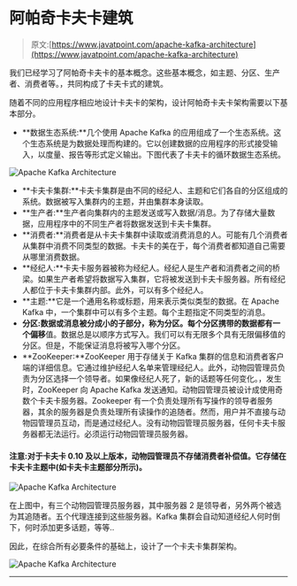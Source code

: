 # 阿帕奇卡夫卡建筑

> 原文:[https://www.javatpoint.com/apache-kafka-architecture](https://www.javatpoint.com/apache-kafka-architecture)

我们已经学习了阿帕奇卡夫卡的基本概念。这些基本概念，如主题、分区、生产者、消费者等。，共同构成了卡夫卡式的建筑。

随着不同的应用程序相应地设计卡夫卡的架构，设计阿帕奇卡夫卡架构需要以下基本部分。

*   **数据生态系统:**几个使用 Apache Kafka 的应用组成了一个生态系统。这个生态系统是为数据处理而构建的。它以创建数据的应用程序的形式接受输入，以度量、报告等形式定义输出。下图代表了卡夫卡的循环数据生态系统。

![Apache Kafka Architecture](../Images/2b8d28fdfcb8844897665eb47a59d8a0.png)

*   **卡夫卡集群:**卡夫卡集群是由不同的经纪人、主题和它们各自的分区组成的系统。数据被写入集群内的主题，并由集群本身读取。
*   **生产者:**生产者向集群内的主题发送或写入数据/消息。为了存储大量数据，应用程序中的不同生产者将数据发送到卡夫卡集群。
*   **消费者:**消费者是从卡夫卡集群中读取或消费消息的人。可能有几个消费者从集群中消费不同类型的数据。卡夫卡的美在于，每个消费者都知道自己需要从哪里消费数据。
*   **经纪人:**卡夫卡服务器被称为经纪人。经纪人是生产者和消费者之间的桥梁。如果生产者希望将数据写入集群，它将被发送到卡夫卡服务器。所有经纪人都位于卡夫卡集群内部。此外，可以有多个经纪人。
*   **主题:**它是一个通用名称或标题，用来表示类似类型的数据。在 Apache Kafka 中，一个集群中可以有多个主题。每个主题指定不同类型的消息。
*   **分区:**数据或消息被分成小的子部分，称为分区。每个分区携带的数据都有一个**偏移**值。数据总是以顺序方式写入。我们可以有无限多个具有无限偏移值的分区。但是，不能保证消息将被写入哪个分区。
*   **ZooKeeper:**ZooKeeper 用于存储关于 Kafka 集群的信息和消费者客户端的详细信息。它通过维护经纪人名单来管理经纪人。此外，动物园管理员负责为分区选择一个领导者。如果像经纪人死了，新的话题等任何变化。，发生时，ZooKeeper 向 Apache Kafka 发送通知。动物园管理员被设计成使用奇数个卡夫卡服务器。Zookeeper 有一个负责处理所有写操作的领导者服务器，其余的服务器是负责处理所有读操作的追随者。然而，用户并不直接与动物园管理员互动，而是通过经纪人。没有动物园管理员服务器，任何卡夫卡服务器都无法运行。必须运行动物园管理员服务器。

#### 注意:对于卡夫卡 0.10 及以上版本，动物园管理员不存储消费者补偿值。它存储在卡夫卡主题中(如卡夫卡主题部分所示)。

![Apache Kafka Architecture](../Images/5c0ded7f46c10d43db2fe504cf8bd128.png)

在上图中，有三个动物园管理员服务器，其中服务器 2 是领导者，另外两个被选为其追随者。五个代理连接到这些服务器。Kafka 集群会自动知道经纪人何时倒下，何时添加更多话题，等等..

因此，在综合所有必要条件的基础上，设计了一个卡夫卡集群架构。

![Apache Kafka Architecture](../Images/eff01221edae43f56d661cd4236e8ef3.png)

* * *